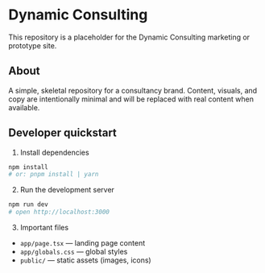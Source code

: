# Dynamic Consulting

This repository is a placeholder for the Dynamic Consulting marketing or prototype site.


## About

A simple, skeletal repository for a consultancy brand. Content, visuals, and copy are intentionally minimal and will be replaced with real content when available.


## Developer quickstart

1. Install dependencies

```bash
npm install
# or: pnpm install | yarn
```

2. Run the development server

```bash
npm run dev
# open http://localhost:3000
```

3. Important files

- `app/page.tsx` — landing page content
- `app/globals.css` — global styles
- `public/` — static assets (images, icons)

